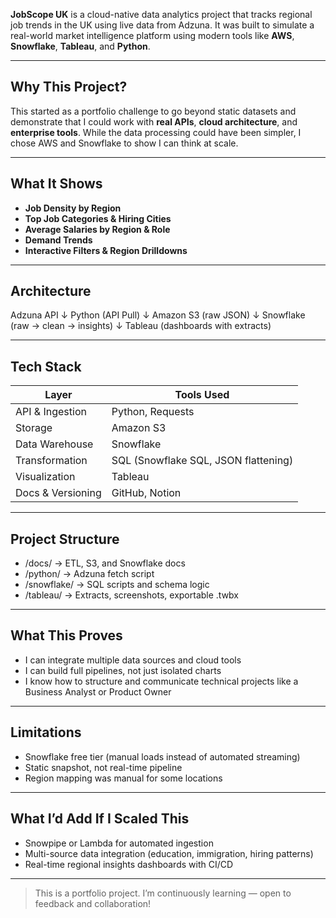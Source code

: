 **JobScope UK** is a cloud-native data analytics project that tracks regional job trends in the UK using live data from Adzuna. It was built to simulate a real-world market intelligence platform using modern tools like **AWS**, **Snowflake**, **Tableau**, and **Python**.

---

## Why This Project?

This started as a portfolio challenge to go beyond static datasets and demonstrate that I could work with **real APIs**, **cloud architecture**, and **enterprise tools**. While the data processing could have been simpler, I chose AWS and Snowflake to show I can think at scale.

---

## What It Shows

- **Job Density by Region**
- **Top Job Categories & Hiring Cities**
- **Average Salaries by Region & Role**
- **Demand Trends**
- **Interactive Filters & Region Drilldowns**

---

## Architecture
Adzuna API
↓
Python (API Pull)
↓
Amazon S3 (raw JSON)
↓
Snowflake (raw → clean → insights)
↓
Tableau (dashboards with extracts)

---

## Tech Stack

| Layer            | Tools Used                          |
|------------------|-------------------------------------|
| API & Ingestion  | Python, Requests                    |
| Storage          | Amazon S3                           |
| Data Warehouse   | Snowflake                           |
| Transformation   | SQL (Snowflake SQL, JSON flattening)|
| Visualization    | Tableau                             |
| Docs & Versioning| GitHub, Notion                      |

---

## Project Structure

- /docs/ → ETL, S3, and Snowflake docs
- /python/ → Adzuna fetch script
- /snowflake/ → SQL scripts and schema logic
- /tableau/ → Extracts, screenshots, exportable .twbx

---

## What This Proves

- I can integrate multiple data sources and cloud tools
- I can build full pipelines, not just isolated charts
- I know how to structure and communicate technical projects like a Business Analyst or Product Owner

---

## Limitations

- Snowflake free tier (manual loads instead of automated streaming)
- Static snapshot, not real-time pipeline
- Region mapping was manual for some locations

---

## What I’d Add If I Scaled This

- Snowpipe or Lambda for automated ingestion
- Multi-source data integration (education, immigration, hiring patterns)
- Real-time regional insights dashboards with CI/CD

---

> This is a portfolio project. I’m continuously learning — open to feedback and collaboration!
